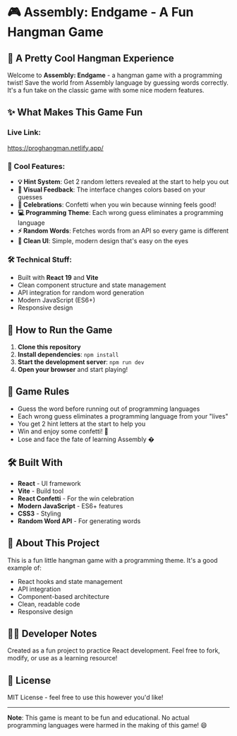 # 🎮 Assembly: Endgame - A Fun Hangman Game

## 🚀 A Pretty Cool Hangman Experience

Welcome to **Assembly: Endgame** - a hangman game with a programming twist! Save the world from Assembly language by guessing words correctly. It's a fun take on the classic game with some nice modern features.

## ✨ What Makes This Game Fun


### Live Link:
https://proghangman.netlify.app/

### 🎯 Cool Features:

- **💡 Hint System**: Get 2 random letters revealed at the start to help you out
- **🌈 Visual Feedback**: The interface changes colors based on your guesses
- **🎊 Celebrations**: Confetti when you win because winning feels good!
- **💻 Programming Theme**: Each wrong guess eliminates a programming language
- **⚡ Random Words**: Fetches words from an API so every game is different
- **🎨 Clean UI**: Simple, modern design that's easy on the eyes

### 🛠️ Technical Stuff:

- Built with **React 19** and **Vite**
- Clean component structure and state management
- API integration for random word generation
- Modern JavaScript (ES6+)
- Responsive design

## 🎯 How to Run the Game

1. **Clone this repository**
2. **Install dependencies**: `npm install`
3. **Start the development server**: `npm run dev`
4. **Open your browser** and start playing!

## 🏅 Game Rules

- Guess the word before running out of programming languages
- Each wrong guess eliminates a programming language from your "lives"
- You get 2 hint letters at the start to help you
- Win and enjoy some confetti! 🎉
- Lose and face the fate of learning Assembly �

## 🛠️ Built With

- **React** - UI framework
- **Vite** - Build tool
- **React Confetti** - For the win celebration
- **Modern JavaScript** - ES6+ features
- **CSS3** - Styling
- **Random Word API** - For generating words

## 💭 About This Project

This is a fun little hangman game with a programming theme. It's a good example of:

- React hooks and state management
- API integration
- Component-based architecture
- Clean, readable code
- Responsive design

## 👨‍💻 Developer Notes

Created as a fun project to practice React development. Feel free to fork, modify, or use as a learning resource!

## 📝 License

MIT License - feel free to use this however you'd like!

---

**Note**: This game is meant to be fun and educational. No actual programming languages were harmed in the making of this game! 😄
